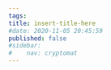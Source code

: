 ```yaml
---
tags:
title: insert-title-here
#date: 2020-11-05 20:45:59
published: false
#sidebar:
#    nav: cryptomat
---
```


<!-- TODO: Write an intro paragraph here -->

<!--more-->

<p hidden>$$
\def\Adv{\mathcal{A}}
\def\Badv{\mathcal{B}}
\def\vect#1{\mathbf{#1}}
$$</p>
